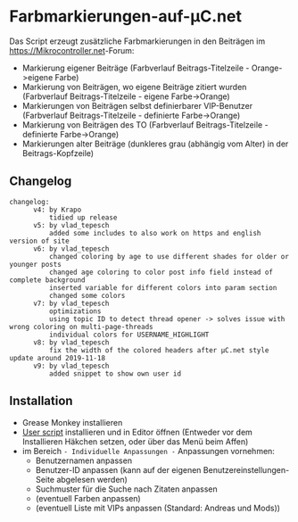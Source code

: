 # Farbmarkierungen-auf-µC.net
Das Script erzeugt zusätzliche Farbmarkierungen in den Beiträgen im <https://Mikrocontroller.net>-Forum:

- Markierung eigener Beiträge (Farbverlauf Beitrags-Titelzeile - Orange->eigene Farbe)
- Markierung von Beiträgen, wo eigene Beiträge zitiert wurden (Farbverlauf Beitrags-Titelzeile  - eigene Farbe->Orange)
- Markierungen von Beiträgen selbst definierbarer VIP-Benutzer (Farbverlauf Beitrags-Titelzeile  - definierte Farbe->Orange)
- Markierung von Beiträgen des TO (Farbverlauf Beitrags-Titelzeile  - definierte Farbe->Orange)
- Markierungen alter Beiträge (dunkleres grau (abhängig vom Alter) in der Beitrags-Kopfzeile)


## Changelog

```
changelog:
      v4: by Krapo
          tidied up release 
      v5: by vlad_tepesch
          added some includes to also work on https and english version of site
      v6: by vlad_tepesch
          changed coloring by age to use different shades for older or younger posts
          changed age coloring to color post info field instead of complete background
          inserted variable for different colors into param section
          changed some colors
      v7: by vlad_tepesch
          optimizations
          using topic ID to detect thread opener -> solves issue with wrong coloring on multi-page-threads
          individual colors for USERNAME_HIGHLIGHT
      v8: by vlad_tepesch
          fix the width of the colored headers after µC.net style update around 2019-11-18
      v9: by vlad_tepesch
          added snippet to show own user id
```


## Installation

- Grease Monkey installieren
- [User script] installieren und in Editor öffnen (Entweder vor dem Installieren Häkchen setzen, oder über das Menü beim Affen)
- im Bereich `- Individuelle Anpassungen -` Anpassungen vornehmen:
  - Benutzernamen anpassen
  - Benutzer-ID anpassen (kann auf der eigenen Benutzereinstellungen-Seite abgelesen werden)
  - Suchmuster für die Suche nach Zitaten anpassen 
  - (eventuell Farben anpassen)
  - (eventuell Liste mit VIPs anpassen (Standard: Andreas und Mods))
  
[user script]: https://github.com/vladtepesch/Farbmarkierungen-auf-mikrocontroller.net/raw/master/Farbmarkierungen%20auf%20%C2%B5C.net.user.js
